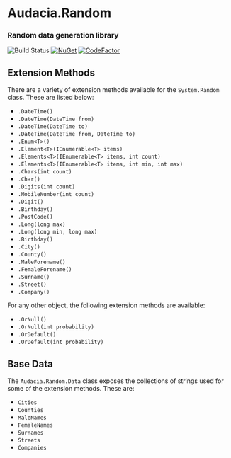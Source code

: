 # Audacia.Random
### Random data generation library

![Build Status](https://dev.azure.com/audacia/Audacia/_apis/build/status/Audacia.Random?branchName=master)
[![NuGet](https://img.shields.io/nuget/v/Audacia.Random.svg)](https://www.nuget.org/packages/Audacia.Random)
[![CodeFactor](https://www.codefactor.io/repository/github/audaciaconsulting/audacia.random/badge)](https://www.codefactor.io/repository/github/audaciaconsulting/audacia.random)

## Extension Methods

There are a variety of extension methods available for the `System.Random` class. These are listed below:
- `.DateTime()`
- `.DateTime(DateTime from)`
- `.DateTime(DateTime to)`
- `.DateTime(DateTime from, DateTime to)`
- `.Enum<T>()`
- `.Element<T>(IEnumerable<T> items)`
- `.Elements<T>(IEnumerable<T> items, int count)`
- `.Elements<T>(IEnumerable<T> items, int min, int max)`
- `.Chars(int count)`
- `.Char()`
- `.Digits(int count)`
- `.MobileNumber(int count)`
- `.Digit()`
- `.Birthday()`
- `.PostCode()`
- `.Long(long max)`
- `.Long(long min, long max)`
- `.Birthday()`
- `.City()`
- `.County()`
- `.MaleForename()`
- `.FemaleForename()`
- `.Surname()`
- `.Street()`
- `.Company()`

For any other object, the following extension methods are available:
- `.OrNull()`
- `.OrNull(int probability)`
- `.OrDefault()`
- `.OrDefault(int probability)`

## Base Data
The `Audacia.Random.Data` class exposes the collections of strings used for some of the extension methods. These are:
- `Cities`
- `Counties`
- `MaleNames`
- `FemaleNames`
- `Surnames`
- `Streets`
- `Companies`
